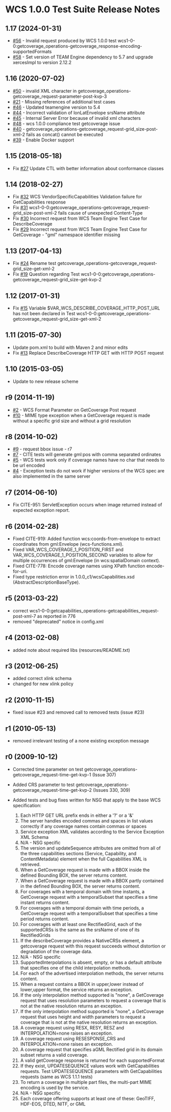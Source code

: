 
# WCS 1.0.0 Test Suite Release Notes

## 1.17 (2024-01-31)
- [#56](https://github.com/opengeospatial/ets-wcs10/issues/56) - Invalid request produced by WCS 1.0.0 test wcs1-0-0:getcoverage_operations-getcoverage_response-encoding-supportedFormats
- [#58](https://github.com/opengeospatial/ets-wcs10/pull/58) - Set version of TEAM Engine dependency to 5.7 and upgrade xercesImpl to version 2.12.2

## 1.16 (2020-07-02)
- [#50](https://github.com/opengeospatial/ets-wcs10/issues/50) - invalid XML character in getcoverage_operations-getcoverage_request-parameter-post-kvp-3
- [#21](https://github.com/opengeospatial/ets-wcs10/issues/21) - Missing references of additional test cases
- [#46](https://github.com/opengeospatial/ets-wcs10/pull/46) - Updated teamengine version to 5.4
- [#44](https://github.com/opengeospatial/ets-wcs10/issues/44) - Incorrect validation of lonLatEnvelope srsName attribute
- [#45](https://github.com/opengeospatial/ets-wcs10/issues/45) - Internal Server Error because of invalid xml characters
- [#48](https://github.com/opengeospatial/ets-wcs10/issues/48) - wcs 1.0.0 compliance test getcoverage issue
- [#40](https://github.com/opengeospatial/ets-wcs10/issues/40) - getcoverage_operations-getcoverage_request-grid_size-post-xml-2 fails as concat() cannot be executed
- [#39](https://github.com/opengeospatial/ets-wcs10/issues/39) - Enable Docker support

## 1.15 (2018-05-18)
- Fix [#27](https://github.com/opengeospatial/ets-wcs10/issues/27) Update CTL with better information about conformance classes

## 1.14 (2018-02-27)
- Fix [#32](https://github.com/opengeospatial/ets-wcs10/issues/32) WCS VendorSpecificCapabilities Validation failure for GetCapabilities response
- Fix [#31](https://github.com/opengeospatial/ets-wcs10/issues/31) wcs1-0-0:getcoverage_operations-getcoverage_request-grid_size-post-xml-2 fails cause of unexpected Content-Type
- Fix [#30](https://github.com/opengeospatial/ets-wcs10/issues/30) Incorrect request from WCS Team Engine Test Case for DescribeCoverage
- Fix [#29](https://github.com/opengeospatial/ets-wcs10/issues/29) Incorrect request from WCS Team Engine Test Case for GetCoverage - "gml" namespace identifier missing

## 1.13 (2017-04-13)
- Fix [#24](https://github.com/opengeospatial/ets-wcs10/issues/24) Rename test getcoverage_operations-getcoverage_request-grid_size-get-xml-2
- Fix [#19](https://github.com/opengeospatial/ets-wcs10/issues/19) Question regarding Test wcs1-0-0:getcoverage_operations-getcoverage_request-grid_size-get-kvp-2

## 1.12 (2017-01-31)
- Fix [#15](https://github.com/opengeospatial/ets-wcs10/issues/15) Variable $VAR_WCS_DESCRIBE_COVERAGE_HTTP_POST_URL has not been declared in Test wcs1-0-0:getcoverage_operations-getcoverage_request-grid_size-get-xml-2

## 1.11 (2015-07-30)
- Update pom.xml to build with Maven 2 and minor edits
- Fix [#13](https://github.com/opengeospatial/ets-wcs10/issues/13) Replace DescribeCoverage HTTP GET with HTTP POST request

## 1.10 (2015-03-05)
* Update to new release scheme

## r9 (2014-11-19)

* [#2](https://github.com/opengeospatial/ets-wcs10/issues/2) - WCS Format Parameter on GetCoverage Post request
* [#10](https://github.com/opengeospatial/ets-wcs10/issues/10) - MIME type exception when a GetCoverage request is made without a specific grid size and without a grid resolution


## r8 (2014-10-02)

 * [#9](https://github.com/opengeospatial/ets-wcs10/issues/9) - request bbox issue - r7
 * [#7](https://github.com/opengeospatial/ets-wcs10/issues/7) - CITE tests will generate gml:pos with comma separated ordinates
 * [#5](https://github.com/opengeospatial/ets-wcs10/issues/5) - WCS tests work only if coverage names have no char that needs to be url encoded
 * [#4](https://github.com/opengeospatial/ets-wcs10/issues/4) - Exception tests do not work if higher versions of the WCS spec are also implemented in the same server


## r7 (2014-06-10)

  * Fix CITE-951: ServletException occurs when image returned instead of expected exception report.

## r6 (2014-02-28)

  * Fixed CITE-919: Added function wcs:coords-from-envelope to extract coordinates from gml:Envelope (wcs-functions.xml).
  * Fixed VAR_WCS_COVERAGE_1_POSITION_FIRST and VAR_WCS_COVERAGE_1_POSITION_SECOND variables to allow for multiple occurrences of gml:Envelope (in wcs:spatialDomain context).
  * Fixed CITE-778: Encode coverage names using XPath function encode-for-uri.
  * Fixed type restriction error in 1.0.0_c1/wcsCapabilities.xsd (AbstractDescriptionBaseType).

## r5 (2013-03-22)

  * correct wcs1-0-0:getcapabilities_operations-getcapabilities_request-post-xml-7 as reported in 776
  * removed "deprecated" notice in config.xml

## r4 (2013-02-08)

  * added note about required libs (resources/README.txt)

## r3 (2012-06-25)

  * added correct xlink schema
  * changed for new xlink policy

## r2 (2010-11-15)

  * fixed issue #23 and removed call to removed tests (issue #23)

## r1 (2010-05-13)

  * removed irrelevant testing of a none existing exception message

## r0 (2009-10-12)

  * Corrected time parameter on test getcoverage_operations-getcoverage_request-time-get-kvp-1 (Issue 307)
  * Added CRS parameter to test getcoverage_operations-getcoverage_request-time-get-kvp-2 (Issues 330, 309)
  * Added tests and bug fixes written for NSG that apply to the base WCS specification:

    1. Each HTTP GET URL prefix ends in either a '?' or a '&'
    2. The server handles encoded commas and spaces in list values correctly if any coverage names contain commas or spaces
    3. Service exception XML validates according to the Service Exception XML Schema
    4. N/A - NSG specific
    5. The version and updateSequence attributes are omitted from all of the three capabilities sections (Service, Capability, and ContentMetadata) element when the full Capabilities XML is retrieved.
    6. When a GetCoverage request is made with a BBOX inside the defined Bounding BOX, the server returns content.
    7. When a GetCoverage request is made with a BBOX partly contained in the defined Bounding BOX, the server returns content.
    8. For coverages with a temporal domain with time instants, a GetCoverage request with a temporalSubset that specifies a time instant returns content.
    9. For coverages with a temporal domain with time periods, a GetCoverage request with a temporalSubset that specifies a time period returns content.
    10. For coverages with at least one RectifiedGrid, each of the supportedCRSs is the same as the srsName of one of its RectifiedGrids
    11. If the describeCoverage provides a NativeCRSs element, a getcoverage request with this request succeeds without distortion or degradation of the coverage data.
    12. N/A - NSG specific
    13. SupportedInterpolations is absent, empty, or has a default attribute that specifies one of the child interpolation methods.
    14. For each of the advertised interpolation methods, the server returns content.
    15. When a request contains a BBOX in upper,lower instead of lower,upper format, the service returns an exception.
    16. If the only interpolation method supported is "none", a GetCoverage request that uses resolution parameters to request a coverage that is not at the native resolution returns an exception.
    17. If the only interpolation method supported is "none", a GetCoverage request that uses height and width parameters to request a coverage that is not at the native resolution returns an exception.
    18. A coverage request using RESX, RESY, RESZ and INTERPOLATION=none raises an exception.
    19. A coverage request using RESESPONSE_CRS and INTERPOLATION=none raises an exception.
    20. A coverage request that specifies aGML Rectified grid in its domain subset returns a valid coverage.
    21. A valid getCoverage response is returned for each supportedFormat
    22. If they exist, UPDATESEQUENCE values work with GetCapabilities requests. Test UPDATESEQUENCE parameters with GetCapabilities requests (same as WCS 1.1.1 tests)
    23. To return a coverage in multiple part files, the multi-part MIME encoding is used by the service.
    24. N/A - NSG specific
    25. Each coverage offering supports at least one of these: GeoTIFF, HDF-EOS, DTED, NITF, or GML

